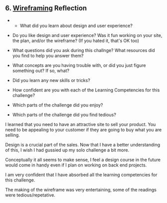 ## 6. [Wireframing](6_wireframing/readme.md) Reflection

* * What did you learn about design and user experience? 
* Do you like design and user experience? Was it fun working on your site, the plan, and/or the wireframe? (If you hated it, that's OK too)

* What questions did you ask during this challnge? What resources did you find to help you answer them?  
* What concepts are you having trouble with, or did you just figure something out? If so, what?  
* Did you learn any new skills or tricks?
* How confident are you with each of the Learning Competencies for this challenge? 
* Which parts of the challenge did you enjoy?
* Which parts of the challenge did you find tedious?

I learned that you need to have an attractive site to sell your product. You need to be appealing to your customer if they are going to buy what you are selling.

Design is a crucial part of  the sales. Now that I have a better understanding of this, I wish I had gussied up my solo challenge a bit more. 

Conceptually it all seems to make sense, I feel a design course in the future would come in handy even if I plan on working on back end projects. 

I am very confident that I have absorbed all the learning competencies for this challenge.

The making of the wireframe was very entertaining, some of the readings were tedious/repetative. 
